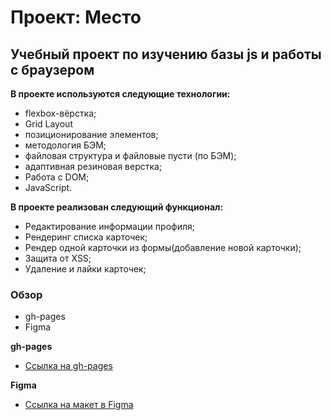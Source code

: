 # Проект: Место

## Учебный проект по изучению базы js и работы с браузером
**В проекте используются следующие технологии:**
* flexbox-вёрстка;
* Grid Layout
* позиционирование элементов;
* методология БЭМ;
* файловая структура и файловые пусти (по БЭМ);
* адаптивная резиновая верстка;
* Работа с DOM;
* JavaScript.

**В проекте реализован следующий функционал:**
* Редактирование информации профиля;
* Рендеринг списка карточек;
* Рендер одной карточки из формы(добавление новой карточки);
* Защита от XSS;
* Удаление и лайки карточек;

### Обзор

* gh-pages
* Figma

**gh-pages**

* [Ссылка на gh-pages](https://julyanazar.github.io/mesto/)

**Figma**

* [Ссылка на макет в Figma](https://www.figma.com/file/4zVGOaGcgKgxR46Z3trWAr/JavaScript.-Sprint-5-(Copy)?node-id=16937%3A2)